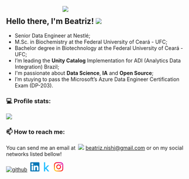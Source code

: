 <img align='right' src="https://media.giphy.com/media/LnG5C7EbyUaK9tuQ7q/giphy.gif" width="350">

## Hello there, I'm Beatriz! <img src="https://media.giphy.com/media/mGcNjsfWAjY5AEZNw6/giphy.gif" width="50">

- Senior Data Engineer at Nestlé;
- M.Sc. in Biochemistry at the Federal University of Ceará - UFC;
- Bachelor degree in Biotechnology at the Federal University of Ceará - UFC;
- I’m leading the **Unity Catalog** Implementation for ADI (Analytics Data Integration) Brazil;
- I'm passionate about **Data Science**, **IA** and **Open Source**;
- I’m stuying to pass the Microsoft’s Azure Data Engineer Certification Exam (DP-203).

### :computer: Profile stats:
<img width="50%" align="center" src="https://github-readme-stats.vercel.app/api?username=bcnishi&show_icons=true&theme=dracula&hide_border=true" />

### :mailbox:  How to reach me:
You can send me an email at&nbsp; <img src='https://user-images.githubusercontent.com/25087769/87174308-a4680f00-c2df-11ea-90b0-5fa1fa76d2f1.png' height='15'>  beatriz.nishi@gmail.com or on my social networks listed bellow! 

<p float="left">

[<img src='https://cdn.jsdelivr.net/npm/simple-icons@3.0.1/icons/github.svg' alt='github' height='25'>](https://github.com/bcnishi)&nbsp;
[<img src='https://raw.githubusercontent.com/bcnishi/bcnishi/master/images/Linkedin.svg' alt='linkedin' height='25'>](https://www.linkedin.com/in/beatriz-caroline-nishi-07948618b/)&nbsp;
[<img src='https://raw.githubusercontent.com/bcnishi/bcnishi/master/images/kaggle.svg' alt='kaggle' height='25'>](https://www.kaggle.com/beatrizcnishi/)&nbsp;
[<img src='https://raw.githubusercontent.com/bcnishi/bcnishi/master/images/Instagram.svg' alt='instagram' height='25'>](https://www.instagram.com/beatrizcnishi/)&nbsp;
</p>


[comment]: # (<mg title="Python" src="https://raw.githubusercontent.com/bcnishi/bcnishi/master/images/python.svg" height="20" /> )

